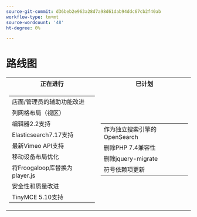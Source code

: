 ```yaml
---
source-git-commit: d36beb2e963a28d7a98d61dab94ddc67cb2f40ab
workflow-type: tm+mt
source-wordcount: '48'
ht-degree: 0%

---
```

# 路线图

<table style="table-layout:auto">
  <tr>
    <th>正在进行</th>
    <th>已计划</th>
  </tr>
  <tr>
    <td>
      <table>
        <tr>
          <td>店面/管理员的辅助功能改进</td>
        </tr>
        <tr>
          <td>列网格布局（视区）</td>
        </tr>
        <tr>
          <td>编辑器2.2支持</td>
        </tr>
        <tr>
          <td>Elasticsearch7.17支持</td>
        </tr>
        <tr>
          <td>最新Vimeo API支持</td>
        </tr>
        <tr>
          <td>移动设备布局优化</td>
        </tr>
        <tr>
          <td>将Froogaloop库替换为player.js</td>
        </tr>
        <tr>
          <td>安全性和质量改进</td>
        </tr>
        <tr>
          <td>TinyMCE 5.10支持</td>
        </tr>
      </table>
    </td>
    <td>
      <table>
        <tr>
          <td>作为独立搜索引擎的OpenSearch</td>
        </tr>
        <tr>
          <td>删除PHP 7.4兼容性</td>
        </tr>
        <tr>
          <td>删除jquery-migrate</td>
        </tr>
        <tr>
          <td>符号依赖项更新</td>
        </tr>
      </table>
    </td>
  </tr>
</table>
